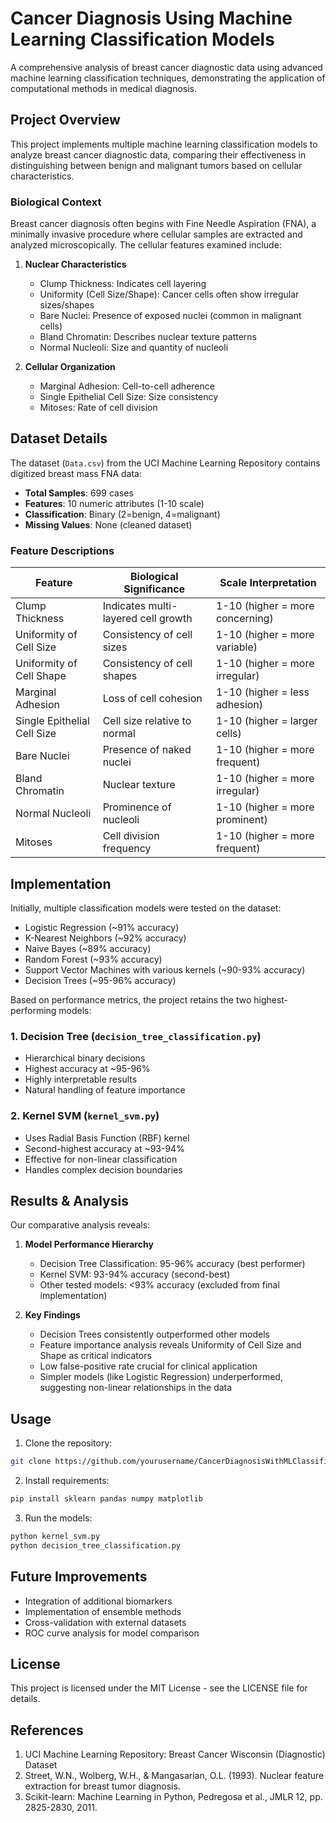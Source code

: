 # Cancer Diagnosis Using Machine Learning Classification Models

A comprehensive analysis of breast cancer diagnostic data using advanced machine learning classification techniques, demonstrating the application of computational methods in medical diagnosis.

## Project Overview

This project implements multiple machine learning classification models to analyze breast cancer diagnostic data, comparing their effectiveness in distinguishing between benign and malignant tumors based on cellular characteristics.

### Biological Context

Breast cancer diagnosis often begins with Fine Needle Aspiration (FNA), a minimally invasive procedure where cellular samples are extracted and analyzed microscopically. The cellular features examined include:

1. **Nuclear Characteristics**
   - Clump Thickness: Indicates cell layering
   - Uniformity (Cell Size/Shape): Cancer cells often show irregular sizes/shapes
   - Bare Nuclei: Presence of exposed nuclei (common in malignant cells)
   - Bland Chromatin: Describes nuclear texture patterns
   - Normal Nucleoli: Size and quantity of nucleoli

2. **Cellular Organization**
   - Marginal Adhesion: Cell-to-cell adherence
   - Single Epithelial Cell Size: Size consistency
   - Mitoses: Rate of cell division

## Dataset Details

The dataset (`Data.csv`) from the UCI Machine Learning Repository contains digitized breast mass FNA data:

- **Total Samples**: 699 cases
- **Features**: 10 numeric attributes (1-10 scale)
- **Classification**: Binary (2=benign, 4=malignant)
- **Missing Values**: None (cleaned dataset)

### Feature Descriptions

| Feature | Biological Significance | Scale Interpretation |
|---------|------------------------|---------------------|
| Clump Thickness | Indicates multi-layered cell growth | 1-10 (higher = more concerning) |
| Uniformity of Cell Size | Consistency of cell sizes | 1-10 (higher = more variable) |
| Uniformity of Cell Shape | Consistency of cell shapes | 1-10 (higher = more irregular) |
| Marginal Adhesion | Loss of cell cohesion | 1-10 (higher = less adhesion) |
| Single Epithelial Cell Size | Cell size relative to normal | 1-10 (higher = larger cells) |
| Bare Nuclei | Presence of naked nuclei | 1-10 (higher = more frequent) |
| Bland Chromatin | Nuclear texture | 1-10 (higher = more irregular) |
| Normal Nucleoli | Prominence of nucleoli | 1-10 (higher = more prominent) |
| Mitoses | Cell division frequency | 1-10 (higher = more frequent) |

## Implementation

Initially, multiple classification models were tested on the dataset:
- Logistic Regression (~91% accuracy)
- K-Nearest Neighbors (~92% accuracy)
- Naive Bayes (~89% accuracy)
- Random Forest (~93% accuracy)
- Support Vector Machines with various kernels (~90-93% accuracy)
- Decision Trees (~95-96% accuracy)

Based on performance metrics, the project retains the two highest-performing models:

### 1. Decision Tree (`decision_tree_classification.py`)
- Hierarchical binary decisions
- Highest accuracy at ~95-96%
- Highly interpretable results
- Natural handling of feature importance

### 2. Kernel SVM (`kernel_svm.py`)
- Uses Radial Basis Function (RBF) kernel
- Second-highest accuracy at ~93-94%
- Effective for non-linear classification
- Handles complex decision boundaries

## Results & Analysis

Our comparative analysis reveals:

1. **Model Performance Hierarchy**
   - Decision Tree Classification: 95-96% accuracy (best performer)
   - Kernel SVM: 93-94% accuracy (second-best)
   - Other tested models: <93% accuracy (excluded from final implementation)

2. **Key Findings**
   - Decision Trees consistently outperformed other models
   - Feature importance analysis reveals Uniformity of Cell Size and Shape as critical indicators
   - Low false-positive rate crucial for clinical application
   - Simpler models (like Logistic Regression) underperformed, suggesting non-linear relationships in the data

## Usage

1. Clone the repository:
```bash
git clone https://github.com/yourusername/CancerDiagnosisWithMLClassificationModels.git
```

2. Install requirements:
```bash
pip install sklearn pandas numpy matplotlib
```

3. Run the models:
```bash
python kernel_svm.py
python decision_tree_classification.py
```

## Future Improvements

- Integration of additional biomarkers
- Implementation of ensemble methods
- Cross-validation with external datasets
- ROC curve analysis for model comparison

## License

This project is licensed under the MIT License - see the LICENSE file for details.

## References

1. UCI Machine Learning Repository: Breast Cancer Wisconsin (Diagnostic) Dataset
2. Street, W.N., Wolberg, W.H., & Mangasarian, O.L. (1993). Nuclear feature extraction for breast tumor diagnosis.
3. Scikit-learn: Machine Learning in Python, Pedregosa et al., JMLR 12, pp. 2825-2830, 2011.